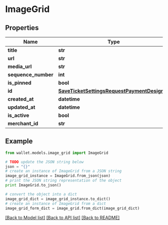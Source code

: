 # ImageGrid


## Properties

Name | Type | Description | Notes
------------ | ------------- | ------------- | -------------
**title** | **str** |  | 
**url** | **str** |  | 
**media_url** | **str** |  | 
**sequence_number** | **int** |  | 
**is_pinned** | **bool** |  | [optional] 
**id** | [**SaveTicketSettingsRequestPaymentDesignID**](SaveTicketSettingsRequestPaymentDesignID.md) |  | 
**created_at** | **datetime** |  | 
**updated_at** | **datetime** |  | 
**is_active** | **bool** |  | 
**merchant_id** | **str** |  | 

## Example

```python
from wallet.models.image_grid import ImageGrid

# TODO update the JSON string below
json = "{}"
# create an instance of ImageGrid from a JSON string
image_grid_instance = ImageGrid.from_json(json)
# print the JSON string representation of the object
print ImageGrid.to_json()

# convert the object into a dict
image_grid_dict = image_grid_instance.to_dict()
# create an instance of ImageGrid from a dict
image_grid_form_dict = image_grid.from_dict(image_grid_dict)
```
[[Back to Model list]](../README.md#documentation-for-models) [[Back to API list]](../README.md#documentation-for-api-endpoints) [[Back to README]](../README.md)


